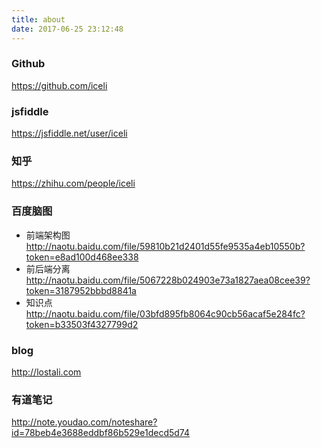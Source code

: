 ```yaml
---
title: about
date: 2017-06-25 23:12:48
---
```


### Github
https://github.com/iceli

### jsfiddle
https://jsfiddle.net/user/iceli

### 知乎
https://zhihu.com/people/iceli

### 百度脑图
- 前端架构图
http://naotu.baidu.com/file/59810b21d2401d55fe9535a4eb10550b?token=e8ad100d468ee338
- 前后端分离
http://naotu.baidu.com/file/5067228b024903e73a1827aea08cee39?token=3187952bbbd8841a
- 知识点
http://naotu.baidu.com/file/03bfd895fb8064c90cb56acaf5e284fc?token=b33503f4327799d2

### blog
http://lostali.com

### 有道笔记
http://note.youdao.com/noteshare?id=78beb4e3688eddbf86b529e1decd5d74